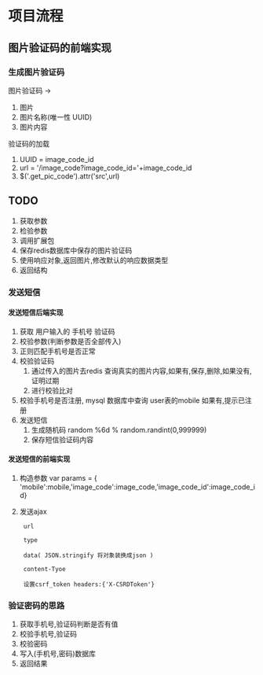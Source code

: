 # 项目流程

## 图片验证码的前端实现

### 生成图片验证码

图片验证码 ->

1. 图片
2. 图片名称(唯一性 UUID)
3. 图片内容

验证码的加载

1. UUID = image_code_id
2. url = '/image_code?image_code_id='+image_code_id
3. $('.get_pic_code').attr('src',url)

## TODO
1. 获取参数
2. 检验参数
3. 调用扩展包
4. 保存redis数据库中保存的图片验证码
5. 使用响应对象,返回图片,修改默认的响应数据类型
6. 返回结构


### 发送短信

#### 发送短信后端实现

1.  获取 用户输入的 手机号 验证码
2.  校验参数(判断参数是否全部传入)
3.  正则匹配手机号是否正常
4.  校验验证码
    1.  通过传入的图片去redis 查询真实的图片内容,如果有,保存,删除,如果没有,证明过期
    2.  进行校验比对
5. 校验手机号是否注册, mysql 数据库中查询 user表的mobile 如果有,提示已注册
6. 发送短信
    1. 生成随机码 random  %6d % random.randint(0,999999)
    2. 保存短信验证码内容

#### 发送短信的前端实现

1. 构造参数 var params = { 'mobile':mobile,'image_code':image_code,'image_code_id':image_code_id}
2. 发送ajax

        url

        type

        data( JSON.stringify 将对象装换成json )  

        content-Tyoe

        设置csrf_token headers:{'X-CSRDToken'}

### 验证密码的思路

1. 获取手机号,验证码判断是否有值
2. 校验手机号,验证码
3. 校验密码
4. 写入(手机号,密码)数据库
5. 返回结果